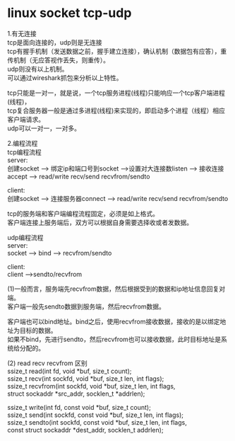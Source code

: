 # linux socket tcp-udp  
  
1.有无连接  
tcp是面向连接的，udp则是无连接  
tcp有握手机制（发送数据之前，握手建立连接），确认机制（数据包有应答），重传机制（无应答视作丢失，则重传）。  
udp则没有以上机制。  
可以通过wireshark抓包来分析以上特性。  
  
tcp只能是一对一，就是说，一个tcp服务进程(线程)只能响应一个tcp客户端进程(线程)，  
tcp复合服务器一般是通过多进程(线程)来实现的，即启动多个进程（线程）相应客户端请求。  
udp可以一对一，一对多。  
  
2.编程流程  
tcp编程流程  
server:  
创建socket --> 绑定ip和端口号到socket -->设置对大连接数listen -->  接收连接accept --> read/write  recv/send recvfrom/sendto  
  
client:  
创建socket --> 连接服务器connect --> read/write recv/send recvfrom/sendto  
  
tcp的服务端和客户端编程流程固定，必须是如上格式。  
客户端连接上服务端后，双方可以根据自身需要选择收或者发数据。  
  
udp编程流程  
server:  
socket --> bind --> recvfrom/sendto  
  
client:  
client -->sendto/recvfrom  
  
  
(1)一般而言，服务端先recvfrom数据，然后根据受到的数据和ip地址信息回复对端。  
客户端一般先sendto数据到服务端，然后recvfrom数据。  
  
客户端也可以bind地址。bind之后，使用recvfrom接收数据，接收的是以绑定地址为目标的数据。  
如果不bind，先进行sendto，然后recvfrom也可以接收数据，此时目标地址是系统给分配的。  
  
(2) read recv  recvfrom 区别  
ssize_t read(int fd, void *buf, size_t count);  
ssize_t recv(int sockfd, void *buf, size_t len, int flags);  
ssize_t recvfrom(int sockfd, void *buf, size_t len, int flags,  
                 struct sockaddr *src_addr, socklen_t *addrlen);  
  
ssize_t write(int fd, const void *buf, size_t count);  
ssize_t send(int sockfd, const void *buf, size_t len, int flags);  
ssize_t sendto(int sockfd, const void *buf, size_t len, int flags,  
               const struct sockaddr *dest_addr, socklen_t addrlen);  
